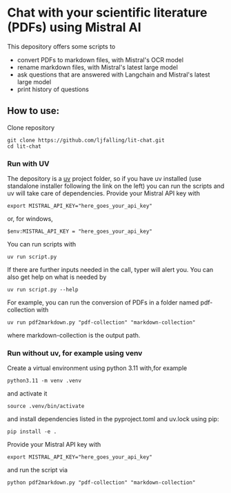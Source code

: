 # Chat with your scientific literature (PDFs) using Mistral AI

This depository offers some scripts to 

  - convert PDFs to markdown files, with Mistral's OCR model
  - rename markdown files, with Mistral's latest large model
  - ask questions that are answered with Langchain and Mistral's latest large model
  - print history of questions

## How to use:
Clone repository
```
git clone https://github.com/ljfalling/lit-chat.git
cd lit-chat
```
### Run with UV
The depository is a [uv](https://github.com/astral-sh/uv) project folder, so if you have uv installed (use standalone installer following the link on the left) you can run the scripts and uv will take care of dependencies.
Provide your Mistral API key with
```
export MISTRAL_API_KEY="here_goes_your_api_key"
```
or, for windows,
```
$env:MISTRAL_API_KEY = "here_goes_your_api_key"
```
You can run scripts with
```
uv run script.py
```
If there are further inputs needed in the call, typer will alert you.
You can also get help on what is needed by
```
uv run script.py --help
```
For example, you can run the conversion of PDFs in a folder named pdf-collection with
```
uv run pdf2markdown.py "pdf-collection" "markdown-collection"
```
where markdown-collection is the output path.


### Run without uv, for example using venv
Create a virtual environment using python 3.11 with,for example 
```
python3.11 -m venv .venv
```
and activate it
```
source .venv/bin/activate
```
and install dependencies listed in the pyproject.toml and uv.lock using pip:
```
pip install -e .
```
Provide your Mistral API key with
```
export MISTRAL_API_KEY="here_goes_your_api_key"
```
and run the script via
```
python pdf2markdown.py "pdf-collection" "markdown-collection"
```

